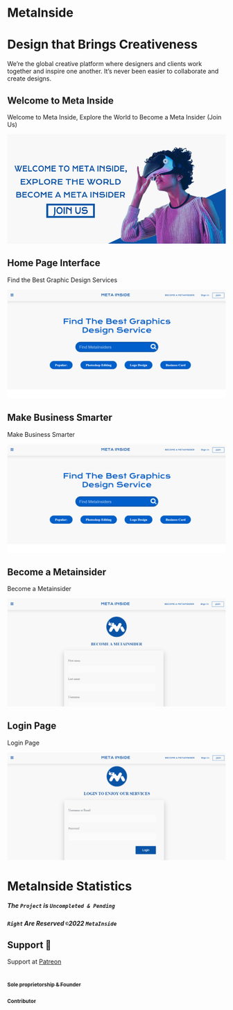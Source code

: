 # MetaInside

# Design that Brings Creativeness

We’re the global creative platform where designers and clients work together and inspire one another. It’s never been easier to collaborate and create designs.

## Welcome to Meta Inside

Welcome to Meta Inside, Explore the World to Become a Meta Insider (Join Us)

<p align="left">
  <img alt="" style="{max-height: 20px}" src="./asserts/images/cover/home2.jpg">
</p>

## Home Page Interface

Find the Best Graphic Design Services

<p align="left">
  <img alt="" style="{max-height: 20px}" src="./Prototype/Home Page.PNG">
</p>

## Make Business Smarter 

Make Business Smarter

<p align="left">
  <img alt="" style="{max-height: 20px}" src="./Prototype/Home Page.PNG">
</p>

## Become a Metainsider

Become a Metainsider

<p align="left">
  <img alt="" style="{max-height: 20px}" src="./Prototype/Become a Metainsider.PNG">
</p>

## Login Page

Login Page

<p align="left">
  <img alt="" style="{max-height: 20px}" src="./Prototype/Login Page.PNG">
</p>


# MetaInside Statistics

##### The `Project` is `Uncompleted & Pending` 

##### `Right` Are Reserved `©`2022 `MetaInside` 


## Support 💓

Support at <a href="https://www.patreon.com/ossamamehmood" target="_blank">Patreon</a>

<tr><td align="center"><a href="https://github.com/ossamamehmood"><kbd><img src="https://avatars3.githubusercontent.com/ossamamehmood?size=100" width="100px;" alt=""/></kbd><br /><sub><b>Sole proprietorship & Founder</b></sub></a><br /></td></tr> 

<td align="center"><a href="https://github.com/ossamamehmood"><kbd><img src="https://avatars3.githubusercontent.com/lablnet?size=100" width="100px;" alt=""/></kbd><br /><sub><b>Contributor</b></sub></a><br /></td>
